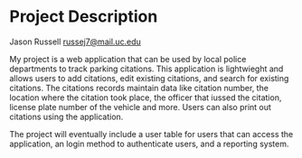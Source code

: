 # Project Description 

Jason Russell
russej7@mail.uc.edu

My project is a web application that can be used by local police departments to track parking citations. This application is lightwieght and allows users to add citations, edit existing citations, and search for existing citations. The citations records maintain data like citation number, the location where the citation took place, the officer that iussed the citation, license plate number of the vehicle and more. Users can also print out citations using the application. 

The project will eventually include a user table for users that can access the application, an login method to authenticate users, and a reporting system. 
